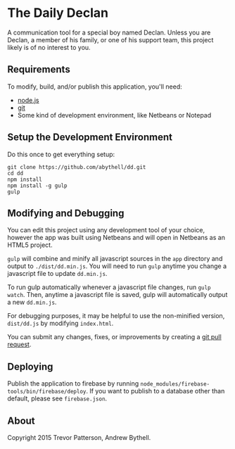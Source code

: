 The Daily Declan
================
A communication tool for a special boy named Declan.  Unless you are Declan, a
member of his family, or one of his support team, this project likely is of no
interest to you.


Requirements
------------
To modify, build, and/or publish this application, you'll need:

* [node.js](https://nodejs.org/en/)
* [git](http://git-scm.com/download/)
* Some kind of development environment, like Netbeans or Notepad

Setup the Development Environment
---------------------------------
Do this once to get everything setup:

```
git clone https://github.com/abythell/dd.git
cd dd
npm install
npm install -g gulp
gulp
```

Modifying and Debugging
-----------------------
You can edit this project using any development tool of your choice, however
the app was built using Netbeans and will open in Netbeans as an HTML5 project.

`gulp` will combine and minify all javascript sources in the `app` directory and
output to `./dist/dd.min.js`.  You will need to run `gulp` anytime you change a 
javascript file to update `dd.min.js`.

To run gulp automatically whenever a javascript file changes, run `gulp watch`.
Then, anytime a javascript file is saved, gulp will automatically output a new
`dd.min.js`.

For debugging purposes, it may be helpful to use the non-minified version,
`dist/dd.js` by modifying `index.html`.

You can submit any changes, fixes, or improvements by creating a [git pull
request](https://github.com/abythell/dd/pulls).

Deploying
---------
Publish the application to firebase by running
`node_modules/firebase-tools/bin/firebase/deploy`.  If you want to publish to a
database other than default, please see `firebase.json`.

About
-----
Copyright 2015 Trevor Patterson, Andrew Bythell.
